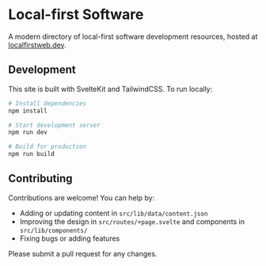 # Local-first Software

A modern directory of local-first software development resources, hosted at [localfirstweb.dev](https://localfirstweb.dev).

## Development

This site is built with SvelteKit and TailwindCSS. To run locally:

```bash
# Install dependencies
npm install

# Start development server
npm run dev

# Build for production
npm run build
```

## Contributing

Contributions are welcome! You can help by:

- Adding or updating content in `src/lib/data/content.json`
- Improving the design in `src/routes/+page.svelte` and components in `src/lib/components/`
- Fixing bugs or adding features

Please submit a pull request for any changes.
